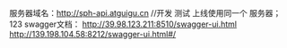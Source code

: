 服务器域名：http://sph-api.atguigu.cn
//开发 测试 上线使用同一个 服务器；
123
swagger文档：
http://39.98.123.211:8510/swagger-ui.html
http://139.198.104.58:8212/swagger-ui.html#/
